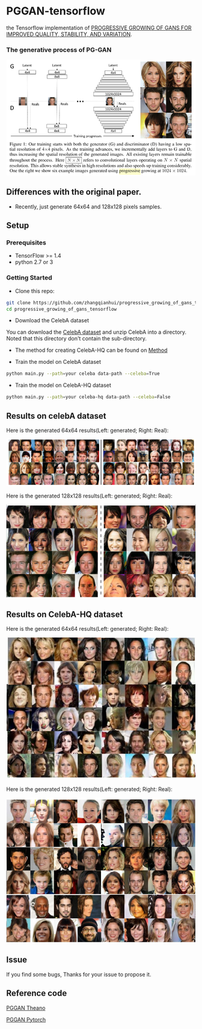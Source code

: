 # PGGAN-tensorflow
the Tensorflow implementation of [PROGRESSIVE GROWING OF GANS FOR IMPROVED QUALITY, STABILITY, AND VARIATION](https://arxiv.org/abs/1710.10196).

### The generative process of PG-GAN

<p align="center">
  <img src="/images/figure.png">
</p>

## Differences with the original paper.

- Recently, just generate 64x64 and 128x128 pixels samples.

## Setup

### Prerequisites

- TensorFlow >= 1.4
- python 2.7 or 3

### Getting Started
- Clone this repo:
```bash
git clone https://github.com/zhangqianhui/progressive_growing_of_gans_tensorflow.git
cd progressive_growing_of_gans_tensorflow
```
- Download the CelebA dataset

You can download the [CelebA dataset](https://www.dropbox.com/sh/8oqt9vytwxb3s4r/AAB06FXaQRUNtjW9ntaoPGvCa?dl=0) 
and unzip CelebA into a directory. Noted that this directory don't contain the sub-directory.

- The method for creating CelebA-HQ can be found on [Method](https://github.com/github-pengge/PyTorch-progressive_growing_of_gans#how-to-create-celeba-hq-dataset)

- Train the model on CelebA dataset

```bash
python main.py --path=your celeba data-path --celeba=True
```

- Train the model on CelebA-HQ dataset

```bash
python main.py --path=your celeba-hq data-path --celeba=False
```

## Results on celebA dataset
Here is the generated 64x64 results(Left: generated; Right: Real):

<p align="center">
  <img src="/images/sample.png">
</p>

Here is the generated 128x128 results(Left: generated; Right: Real):
<p align="center">
  <img src="/images/sample_128.png">
</p>


## Results on CelebA-HQ dataset
Here is the generated 64x64 results(Left: generated; Right: Real):

<p align="center">
  <img src="/images/hs_sample_64.jpg">
</p>

Here is the generated 128x128 results(Left: generated; Right: Real):
<p align="center">
  <img src="/images/hs_sample_128.jpg">
</p>

## Issue
 If you find some bugs, Thanks for your issue to propose it.
    
## Reference code

[PGGAN Theano](https://github.com/tkarras/progressive_growing_of_gans)

[PGGAN Pytorch](https://github.com/github-pengge/PyTorch-progressive_growing_of_gans)
